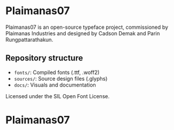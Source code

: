 # Plaimanas07

Plaimanas07 is an open-source typeface project, commissioned by Plaimanas Industries and designed by Cadson Demak and Parin Rungpattarathakun.

## Repository structure

- `fonts/`: Compiled fonts (.ttf, .woff2)
- `sources/`: Source design files (.glyphs)
- `docs/`: Visuals and documentation

Licensed under the SIL Open Font License.
# Plaimanas07
